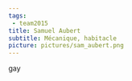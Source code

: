 ```yaml
---
tags:
 - team2015
title: Samuel Aubert
subtitle: Mécanique, habitacle
picture: pictures/sam_aubert.png
---
```


gay
